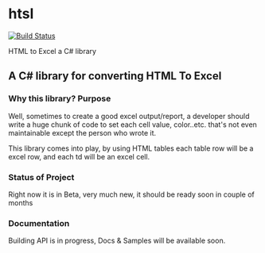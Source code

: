 # htsl

[![Build Status](https://travis-ci.org/ganeshvelanki/htsl.svg?branch=master)](https://travis-ci.org/ganeshvelanki/htsl)

HTML to Excel a C# library


## A C# library for converting HTML To Excel

### Why this library? Purpose

Well, sometimes to create a good excel output/report, a developer should write a huge chunk of code to set each cell value, color..etc. 
that's not even maintainable except the person who wrote it. 

This library comes into play, by using HTML tables each table row will be a excel row, and each td will be an excel cell.


### Status of Project

Right now it is in Beta, very much new, it should be ready soon in couple of months

### Documentation 

Building API is in progress, Docs & Samples will be available soon.
